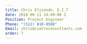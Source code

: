 ```yaml
---
title: Chris Elizondo, E.I.T
date: 2018-06-11 14:49:00 Z
Position: Project Engineer
Phone: "(512) 810-8588"
Email: chris@cuatroconsultants.com​​
order: 7
---
```



